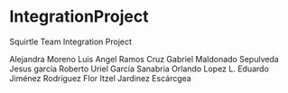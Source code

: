 # IntegrationProject
Squirtle Team Integration Project

Alejandra Moreno
Luis Angel Ramos Cruz
Gabriel Maldonado Sepulveda
Jesus garcia
Roberto Uriel García Sanabria
Orlando Lopez L.
Eduardo Jiménez Rodríguez
Flor Itzel Jardinez Escárcgea
